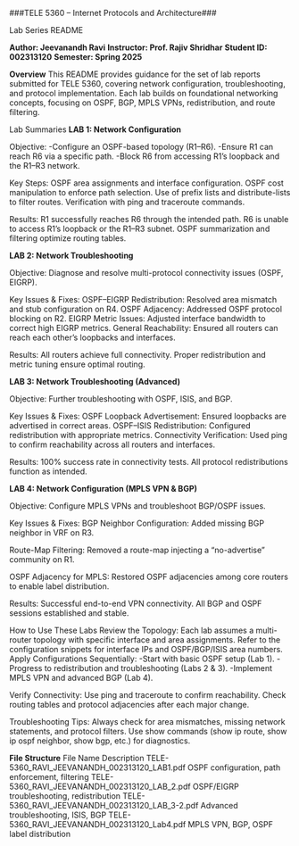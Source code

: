 ###TELE 5360 – Internet Protocols and Architecture###

Lab Series README

**Author: Jeevanandh Ravi**
**Instructor: Prof. Rajiv Shridhar**
**Student ID: 002313120**
**Semester: Spring 2025**

**Overview**
This README provides guidance for the set of lab reports submitted for TELE 5360, covering network configuration, troubleshooting, and protocol implementation. Each lab builds on foundational networking concepts, focusing on OSPF, BGP, MPLS VPNs, redistribution, and route filtering.

Lab Summaries
**LAB 1: Network Configuration**

Objective:
-Configure an OSPF-based topology (R1–R6).
-Ensure R1 can reach R6 via a specific path.
-Block R6 from accessing R1’s loopback and the R1–R3 network.

Key Steps:
OSPF area assignments and interface configuration.
OSPF cost manipulation to enforce path selection.
Use of prefix lists and distribute-lists to filter routes.
Verification with ping and traceroute commands.

Results:
R1 successfully reaches R6 through the intended path.
R6 is unable to access R1’s loopback or the R1–R3 subnet.
OSPF summarization and filtering optimize routing tables.

**LAB 2: Network Troubleshooting**

Objective:
Diagnose and resolve multi-protocol connectivity issues (OSPF, EIGRP).

Key Issues & Fixes:
OSPF–EIGRP Redistribution:
Resolved area mismatch and stub configuration on R4.
OSPF Adjacency:
Addressed OSPF protocol blocking on R2.
EIGRP Metric Issues:
Adjusted interface bandwidth to correct high EIGRP metrics.
General Reachability:
Ensured all routers can reach each other’s loopbacks and interfaces.

Results:
All routers achieve full connectivity.
Proper redistribution and metric tuning ensure optimal routing.

**LAB 3: Network Troubleshooting (Advanced)**

Objective:
Further troubleshooting with OSPF, ISIS, and BGP.

Key Issues & Fixes:
OSPF Loopback Advertisement:
Ensured loopbacks are advertised in correct areas.
OSPF–ISIS Redistribution:
Configured redistribution with appropriate metrics.
Connectivity Verification:
Used ping to confirm reachability across all routers and interfaces.

Results:
100% success rate in connectivity tests.
All protocol redistributions function as intended.

**LAB 4: Network Configuration (MPLS VPN & BGP)**

Objective:
Configure MPLS VPNs and troubleshoot BGP/OSPF issues.

Key Issues & Fixes:
BGP Neighbor Configuration:
Added missing BGP neighbor in VRF on R3.

Route-Map Filtering:
Removed a route-map injecting a “no-advertise” community on R1.

OSPF Adjacency for MPLS:
Restored OSPF adjacencies among core routers to enable label distribution.

Results:
Successful end-to-end VPN connectivity.
All BGP and OSPF sessions established and stable.

How to Use These Labs
Review the Topology:
Each lab assumes a multi-router topology with specific interface and area assignments.
Refer to the configuration snippets for interface IPs and OSPF/BGP/ISIS area numbers.
Apply Configurations Sequentially:
-Start with basic OSPF setup (Lab 1).
-Progress to redistribution and troubleshooting (Labs 2 & 3).
-Implement MPLS VPN and advanced BGP (Lab 4).

Verify Connectivity:
Use ping and traceroute to confirm reachability.
Check routing tables and protocol adjacencies after each major change.

Troubleshooting Tips:
Always check for area mismatches, missing network statements, and protocol filters.
Use show commands (show ip route, show ip ospf neighbor, show bgp, etc.) for diagnostics.

**File Structure**
File Name	                                         Description
TELE-5360_RAVI_JEEVANANDH_002313120_LAB1.pdf	     OSPF configuration, path enforcement, filtering
TELE-5360_RAVI_JEEVANANDH_002313120_LAB_2.pdf	     OSPF/EIGRP troubleshooting, redistribution
TELE-5360_RAVI_JEEVANANDH_002313120_LAB_3-2.pdf	   Advanced troubleshooting, ISIS, BGP
TELE-5360_RAVI_JEEVANANDH_002313120_Lab4.pdf	     MPLS VPN, BGP, OSPF label distribution
